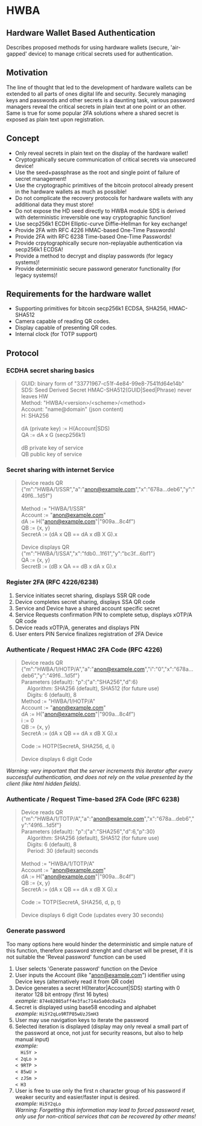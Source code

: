 # HWBA
## Hardware Wallet Based Authentication

Describes proposed methods for using hardware wallets (secure, 'air-gapped' device) to manage critical secrets used for authentication.

## Motivation

The line of thought that led to the development of hardware wallets can be extended to all parts of ones digital life and security. Securely managing keys and passwords and other secrets is a daunting task, various password managers reveal the critical secrets in plain text at one point or an other. Same is true for some popular 2FA solutions where a shared secret is exposed as plain text upon registration.

## Concept

* Only reveal secrets in plain text on the display of the hardware wallet!
* Cryptograhically secure communication of critical secrets via unsecured device!
* Use the seed+passphrase as the root and single point of failure of secret management!
* Use the cryptographic primitives of the bitcoin protocol already present in the hardware wallets as much as possible!
* Do not complicate the recovery protocols for hardware wallets with any additional data they must store!
* Do not expose the HD seed directly to HWBA module SDS is derived with deterministic irreversible one way cryptographic function!
* Use secp256k1 ECDH Elliptic-curve Diffie–Hellman for key exchange!
* Provide 2FA with RFC 4226 HMAC-based One-Time Passwords!
* Provide 2FA with RFC 6238 Time-based One-Time Passwords!
* Provide crpytographically secure non-replayable authentication via secp256k1 ECDSA!
* Provide a method to decrypt and display passwords (for legacy systems)!
* Provide deterministic secure password generator functionality (for legacy systems)!

## Requirements for the hardware wallet

* Supporting primitives for bitcoin secp256k1 ECDSA, SHA256, HMAC-SHA512
* Camera capable of reading QR codes.
* Display capable of presenting QR codes.
* Internal clock (for TOTP support)

## Protocol
### ECDHA secret sharing basics
> GUID: binary form of "33771967-c51f-4e84-99e8-7541fd64e14b" \
> SDS: Seed Derived Secret HMAC-SHA512(GUID|Seed|Phrase) never leaves HW \
> Method: "HWBA/\<version\>/\<scheme\>/\<method\> \
> Account: "name@domain" (json content) \
> H: SHA256 \
> \
> dA (private key) := H(Account|SDS) \
> QA := dA x G (secp256k1) \
> \
> dB private key of service \
> QB public key of service

### Secret sharing with internet Service
> Device reads QR {"m":"HWBA/1/SSR","a":"anon@example.com","x":"678a...deb6","y":"49f6...1d5f"} \
> \
> Method := "HWBA/1/SSR" \
> Account := "anon@example.com" \
> dA := H("anon@example.com"|"909a...8c4f") \
> QB := {x, y} \
> SecretA := (dA x QB == dA x dB X G).x \
> \
> Device displays QR {"m":"HWBA/1/SSA","x":"fdb0...1f61","y":"bc3f...6bf1"} \
> QA := {x, y} \
> SecretB := (dB x QA == dB x dA x G).x

### Register 2FA (RFC 4226/6238)
1. Service initiates secret sharing, displays SSR QR code
2. Device completes secret sharing, displays SSA QR code
3. Service and Device have a shared account specific secret
4. Service Requests confirmation PIN to complete setup, displays xOTP/A QR code
5. Device reads xOTP/A, generates and displays PIN
6. User enters PIN Service finalizes registration of 2FA Device

### Authenticate / Request HMAC 2FA Code (RFC 4226)
> Device reads QR {"m":"HWBA/1/HOTP/A","a":"anon@example.com","i":"0","x":"678a...deb6","y":"49f6...1d5f"} \
> Parameters (default): "p":{"a":"SHA256","d":6} \
> &nbsp;&nbsp;&nbsp;&nbsp;Algorithm: SHA256 (default), SHA512 (for future use) \
> &nbsp;&nbsp;&nbsp;&nbsp;Digits: 6 (default), 8
> \
> Method := "HWBA/1/HOTP/A" \
> Account := "anon@example.com" \
> dA := H("anon@example.com"|"909a...8c4f") \
> i := 0 \
> QB := {x, y} \
> SecretA := (dA x QB == dA x dB X G).x \
> \
> Code := HOTP(SecretA, SHA256, d, i) \
> \
> Device displays 6 digit Code

*Warning: very important that the server increments this iterator after every successful authentication, and does not rely on the value presented by the client (like html hidden fields).*

### Authenticate / Request Time-based 2FA Code (RFC 6238)
> Device reads QR {"m":"HWBA/1/TOTP/A","a":"anon@example.com","x":"678a...deb6","y":"49f6...1d5f"} \
> Parameters (default): "p":{"a":"SHA256","d":6,"p":30} \
> &nbsp;&nbsp;&nbsp;&nbsp;Algorithm: SHA256 (default), SHA512 (for future use) \
> &nbsp;&nbsp;&nbsp;&nbsp;Digits: 6 (default), 8 \
> &nbsp;&nbsp;&nbsp;&nbsp;Period:	30 (default) seconds \
> \
> Method := "HWBA/1/TOTP/A" \
> Account := "anon@example.com" \
> dA := H("anon@example.com"|"909a...8c4f") \
> QB := {x, y} \
> SecretA := (dA x QB == dA x dB X G).x \
> \
> Code := TOTP(SecretA, SHA256, d, p, t) \
> \
> Device displays 6 digit Code (updates every 30 seconds)

### Generate password
Too many options here would hinder the deterministic and simple nature of this function, therefore password strenght and charset will be preset, if it is not suitable the 'Reveal password' function can be used
1. User selects 'Generate password' function on the Device
2. User inputs the Account (like "anon@example.com") identifier using Device keys (alternatively read it from QR code)
3. Device generates a secret H(Iterator|Account|SDS) starting with 0 iterator 128 bit entropy (first 16 bytes) \
	*example:* <code>874e82085aff4e3fac714a5a0dc0a42a</code>
4. Secret is displayed using base58 encoding and alphabet \
	*example:* <code>Hi5Y2qLo9RTP85wUzJSmH3</code>
4. User may use navigation keys to iterate the password
5. Selected iteration is displayed (display may only reveal a small part of the password at once, not just for security reasons, but also to help manual input) \
	*example:* \
	<code>&nbsp;&nbsp;Hi5Y ></code> \
	<code>< 2qLo ></code> \
	<code>< 9RTP ></code> \
	<code>< 85wU ></code> \
	<code>< zJSm ></code> \
	<code>< H3&nbsp;&nbsp;&nbsp;&nbsp;</code>
6. User is free to use only the first n character group of his password if weaker security and easier/faster input is desired. \
	*example:* <code>Hi5Y2qLo</code> \
	*Warning: Forgetting this information may lead to forced password reset, only use for non-critical services that can be recovered by other means!*
